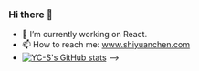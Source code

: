 ### Hi there 👋


- 🔭 I’m currently working on React.
- 📫 How to reach me: www.shiyuanchen.com
- [![YC-S's GitHub stats](https://github-readme-stats.vercel.app/api?username=YC-S)](https://github.com/YC-S/github-readme-stats)
-->
